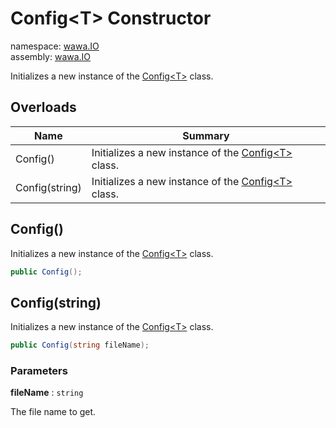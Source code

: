# Config\<T\> Constructor

namespace: [wawa\.IO](../../wawa.IO.md)<br />
assembly: [wawa\.IO](../../../wawa.IO.md)

Initializes a new instance of the [Config\<T\>](../../../wawa.IO/wawa.IO/Config\`1.md) class\.

## Overloads

| Name | Summary |
|------|---------|
| Config\(\) | Initializes a new instance of the [Config\<T\>](../../../wawa.IO/wawa.IO/Config\`1.md) class\. |
| Config\(string\) | Initializes a new instance of the [Config\<T\>](../../../wawa.IO/wawa.IO/Config\`1.md) class\. |

## Config\(\)

Initializes a new instance of the [Config\<T\>](../../../wawa.IO/wawa.IO/Config\`1.md) class\.

```csharp
public Config();
```

## Config\(string\)

Initializes a new instance of the [Config\<T\>](../../../wawa.IO/wawa.IO/Config\`1.md) class\.

```csharp
public Config(string fileName);
```

### Parameters

__fileName__ : `string`

The file name to get\.

